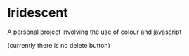 # Iridescent
A personal project involving the use of colour and javascript

(currently there is no delete button)
